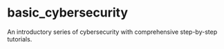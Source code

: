 # basic_cybersecurity
An introductory series of cybersecurity with comprehensive step-by-step tutorials.
